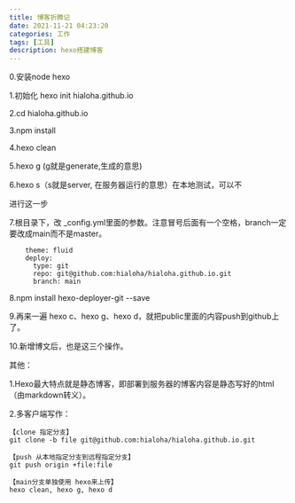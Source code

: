 ```yaml
---
title: 博客折腾记
date: 2021-11-21 04:23:20
categories: 工作
tags: [工具]
description: hexo搭建博客
---
```


0.安装node hexo

1.初始化 hexo init hialoha.github.io

2.cd hialoha.github.io

3.npm install

4.hexo clean 

5.hexo g (g就是generate,生成的意思)

6.hexo s（s就是server, 在服务器运行的意思）在本地测试，可以不

进行这一步

7.根目录下，改 _config.yml里面的参数。注意冒号后面有一个空格，branch一定要改成main而不是master。

```
	theme: fluid
	deploy:
  	  type: git
  	  repo: git@github.com:hialoha/hialoha.github.io.git
  	  branch: main
```

8.npm install hexo-deployer-git --save  

9.再来一遍 hexo c、hexo g、hexo d，就把public里面的内容push到github上了。

10.新增博文后，也是这三个操作。



其他：

1.Hexo最大特点就是静态博客，即部署到服务器的博客内容是静态写好的html（由markdown转义）。

2.多客户端写作：

```
【clone 指定分支】
git clone -b file git@github.com:hialoha/hialoha.github.io.git   

【push 从本地指定分支到远程指定分支】
git push origin +file:file  

【main分支单独使用 hexo来上传】
hexo clean, hexo g, hexo d 
```

